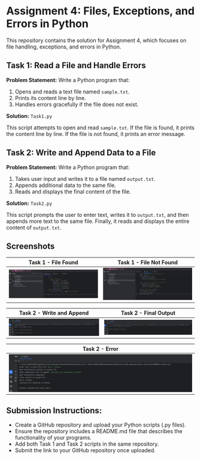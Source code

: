 # Assignment 4: Files, Exceptions, and Errors in Python

This repository contains the solution for Assignment 4, which focuses on file handling, exceptions, and errors in Python.

## Task 1: Read a File and Handle Errors

**Problem Statement:** Write a Python program that:
1. Opens and reads a text file named `sample.txt`.
2. Prints its content line by line.
3. Handles errors gracefully if the file does not exist.

**Solution:** `Task1.py`

This script attempts to open and read `sample.txt`. If the file is found, it prints the content line by line. If the file is not found, it prints an error message.

## Task 2: Write and Append Data to a File

**Problem Statement:** Write a Python program that:
1. Takes user input and writes it to a file named `output.txt`.
2. Appends additional data to the same file.
3. Reads and displays the final content of the file.

**Solution:** `Task2.py`

This script prompts the user to enter text, writes it to `output.txt`, and then appends more text to the same file. Finally, it reads and displays the entire content of `output.txt`.

## Screenshots

| Task 1 - File Found | Task 1 - File Not Found |
| :---: | :---: |
| ![Task 1 - File Found](images/image(1).png) | ![Task 1 - File Not Found](images/image(2).png) |

| Task 2 - Write and Append | Task 2 - Final Output |
| :---: | :---: |
| ![Task 2 - Write and Append](images/image(3).png) | ![Task 2 - Final Output](images/image(4).png) |

| Task 2 - Error | 
| :---: | 
| ![Task 2 - Error](images/image(5).png) | 


## Submission Instructions:

*   Create a GitHub repository and upload your Python scripts (.py files).
*   Ensure the repository includes a README.md file that describes the functionality of your programs.
*   Add both Task 1 and Task 2 scripts in the same repository.
*   Submit the link to your GitHub repository once uploaded.
